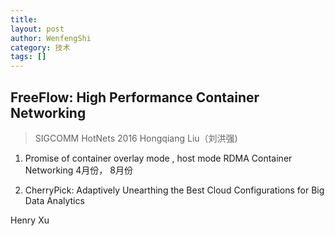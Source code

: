 ```yaml
---
title: 
layout: post
author: WenfengShi
category: 技术
tags: []
---
```


## FreeFlow: High Performance Container Networking
> SIGCOMM HotNets 2016
> Hongqiang Liu（刘洪强)

1. Promise of container
overlay mode , host mode 
RDMA
Container Networking
4月份， 8月份

2. CherryPick: Adaptively Unearthing the Best Cloud Configurations for Big Data Analytics


Henry Xu


